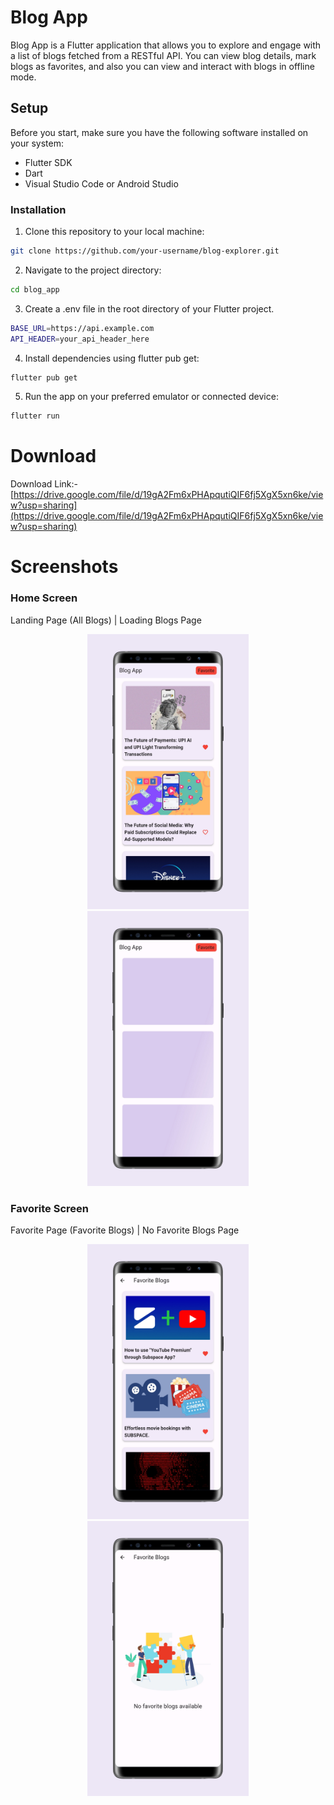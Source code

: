 
# Blog App

Blog App is a Flutter application that allows you to explore and engage with a list of blogs fetched from a RESTful API. You can view blog details, mark blogs as favorites, and also you can view and interact with blogs in offline mode.




## Setup

Before you start, make sure you have the following software installed on your system:

* Flutter SDK
* Dart
* Visual Studio Code or Android Studio
### Installation

1. Clone this repository to your local machine:


```bash
git clone https://github.com/your-username/blog-explorer.git
```

2. Navigate to the project directory:


```bash
cd blog_app
```

3. Create a .env file in the root directory of your Flutter project.


```bash
BASE_URL=https://api.example.com 
API_HEADER=your_api_header_here
```


4. Install dependencies using flutter pub get:


```bash
flutter pub get
```

5. Run the app on your preferred emulator or connected device:


```bash
flutter run
```
# Download

Download Link:- [https://drive.google.com/file/d/19gA2Fm6xPHApqutiQIF6fj5XgX5xn6ke/view?usp=sharing](https://drive.google.com/file/d/19gA2Fm6xPHApqutiQIF6fj5XgX5xn6ke/view?usp=sharing)

# Screenshots

### Home Screen

Landing Page (All Blogs) | Loading Blogs Page
<p align="center">
<img src="assets/screenshots/LandingScreen.png" height="440">
<img src="assets/screenshots/LoadingScreen.png" height="440">
</p>

### Favorite Screen

Favorite Page (Favorite Blogs) | No Favorite Blogs Page
<p align="center">
<img src="assets/screenshots/FavoriteScreen.png" height="440">
<img src="assets/screenshots/NoBlogsScreen.png" height="440">
</p>
